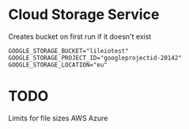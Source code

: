 # Cloud Storage Service

Creates bucket on first run if it doesn't exist

```
GOOGLE_STORAGE_BUCKET="lileiotest"
GOOGLE_STORAGE_PROJECT_ID="googleprojectid-20142"
GOOGLE_STORAGE_LOCATION="eu"
```

# TODO
Limits for file sizes
AWS
Azure
